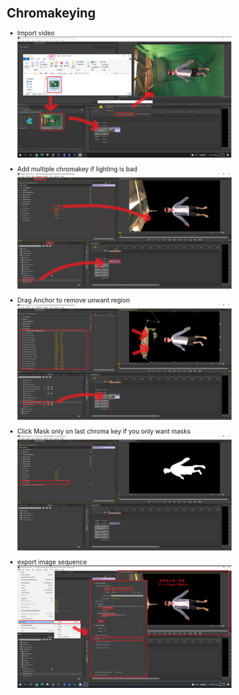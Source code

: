 # Chromakeying

* Import video
![Premiere](./chromakeying/importVideo.png)

* Add multiple chromakey if lighting is bad
![Premiere](./chromakeying/chromaKeying.png)

* Drag Anchor to remove unwant region
![Premiere](./chromakeying/removeRegion.png)

* Click Mask only on last chroma key if you only want masks
![Premiere](./chromakeying/exportMaskOnly.png)

* export image sequence
![Premiere](./chromakeying/imagesExport.png)